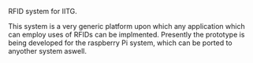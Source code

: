 RFID system for IITG.

This system is a very generic platform upon which any application which can
employ uses of RFIDs can be implmented. Presently the prototype is being developed for the raspberry Pi system, which can be ported to anyother system aswell.